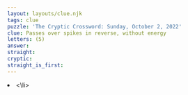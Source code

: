 ```yaml
---
layout: layouts/clue.njk
tags: clue
puzzle: 'The Cryptic Crossword: Sunday, October 2, 2022'
clue: Passes over spikes in reverse, without energy
letters: (5)
answer:
straight:
cryptic:
straight_is_first:
---
```

<li><\li>